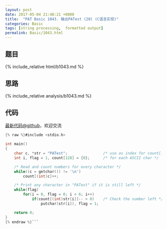 ```yaml
---
layout: post
date: 2017-05-04 21:48:21 +0800
title:  "PAT Basic 1043. 输出PATest (20) (C语言实现)"
categories: Basic
tags: [string processing,  formatted output]
permalink: Basic/1043.html
---
```


## 题目

{% include_relative html/b1043.md %}

## 思路

{% include_relative analysis/b1043.md %}
## 代码

[最新代码@github](https://github.com/OliverLew/PAT/blob/master/PATBasic/1043.c)，欢迎交流
```c
{% raw %}#include <stdio.h>

int main()
{
    char c, *str = "PATest";                /* use as index for count[] */
    int i, flag = 1, count[128] = {0};      /* for each ASCII char */

    /* Read and count numbers for every character */
    while((c = getchar()) != '\n')
        count[(int)c]++;

    /* Print any character in "PATest" if it is still left */
    while(flag)
        for(i = 0, flag = 0; i < 6; i++)
            if(count[(int)str[i]]-- > 0)    /* Check the number left */
                putchar(str[i]), flag = 1;

    return 0;
}
{% endraw %}```